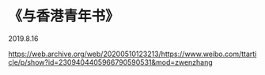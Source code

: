 # 《与香港青年书》
2019.8.16

https://web.archive.org/web/20200510123213/https://www.weibo.com/ttarticle/p/show?id=2309404405966790590531&mod=zwenzhang